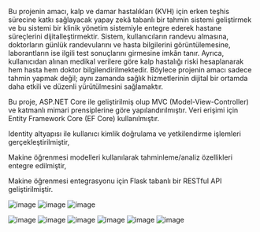 Bu projenin amacı, kalp ve damar hastalıkları (KVH) için erken teşhis sürecine katkı sağlayacak yapay
zekâ tabanlı bir tahmin sistemi geliştirmek ve bu sistemi bir klinik yönetim sistemiyle entegre
ederek hastane süreçlerini dijitalleştirmektir.
Sistem, kullanıcıların randevu almasına, doktorların günlük randevularını ve hasta bilgilerini
görüntülemesine, laborantların ise ilgili test sonuçlarını girmesine imkân tanır. Ayrıca, kullanıcıdan
alınan medikal verilere göre kalp hastalığı riski hesaplanarak hem hasta hem doktor
bilgilendirilmektedir. Böylece projenin amacı sadece tahmin yapmak değil; aynı zamanda sağlık
hizmetlerinin dijital bir ortamda daha etkili ve düzenli yürütülmesini sağlamaktır.

Bu proje, ASP.NET Core ile geliştirilmiş olup MVC (Model-View-Controller) ve katmanlı mimari prensiplerine göre yapılandırılmıştır. Veri erişimi için Entity Framework Core (EF Core) kullanılmıştır.

Identity altyapısı ile kullanıcı kimlik doğrulama ve yetkilendirme işlemleri gerçekleştirilmiştir,

Makine öğrenmesi modelleri kullanılarak tahminleme/analiz özellikleri entegre edilmiştir,

Makine öğrenmesi entegrasyonu için Flask tabanlı bir RESTful API geliştirilmiştir.

![image](https://github.com/user-attachments/assets/7032d144-204f-4aed-ac2f-10343a3b9b12)
![image](https://github.com/user-attachments/assets/bd276053-dc85-469d-946f-9190b982d83a)
![image](https://github.com/user-attachments/assets/8f39afe7-0f7e-41c3-8149-d641649d57ef)

![image](https://github.com/user-attachments/assets/dab6eb0d-207c-48ea-bf8d-0859cf62b535)
![image](https://github.com/user-attachments/assets/e848fcb8-fab9-49d4-8662-b8411c23fc4f)
![image](https://github.com/user-attachments/assets/7eec35f8-9f62-4868-9720-20900136a692)
![image](https://github.com/user-attachments/assets/466bb9ad-72b5-4201-a714-18e8be36f5d3)
![image](https://github.com/user-attachments/assets/87cfec3a-63ff-4ffc-9cef-a7173ed14533)
![image](https://github.com/user-attachments/assets/a2d9fd67-f763-4a68-a5f5-a888812fa73a)




